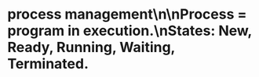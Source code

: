 # process management\n\nProcess = program in execution.\nStates: New, Ready, Running, Waiting, Terminated.
